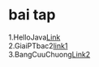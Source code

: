 <h1>bai tap</h1>
1.HelloJava<a href="https://github.com/FASTTRACKSE/FTJD1803/blob/master/Thuan/HelloJava/src/HelloJava.java">Link</a><br/>
2.GiaiPTbac2<a href="https://github.com/FASTTRACKSE/FTJD1803/blob/master/Thuan/HelloJava/src/GiaiPt.java">link1</a><br/>
3.BangCuuChuong<a href="https://github.com/FASTTRACKSE/FTJD1803/blob/master/Thuan/bangCuuChuong/src/bangCuuChuong/bCC.java">Link2</a><br/>
